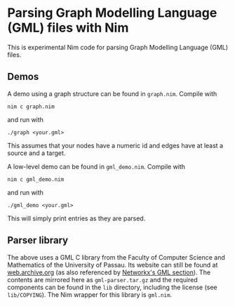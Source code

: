 # Parsing Graph Modelling Language (GML) files with Nim

This is experimental Nim code for parsing Graph Modelling Language (GML) files.

## Demos

A demo using a graph structure can be found in `graph.nim`. Compile with

    nim c graph.nim

and run with

    ./graph <your.gml>

This assumes that your nodes have a numeric id and edges have at least a source and a target.

A low-level demo can be found in `gml_demo.nim`. Compile with

    nim c gml_demo.nim

and run with

    ./gml_demo <your.gml>

This will simply print entries as they are parsed.

## Parser library

The above uses a GML C library from the Faculty of Computer Science and Mathematics of the University of Passau. Its website can still be found at [web.archive.org](https://web.archive.org/web/20190207140002/http://www.fim.uni-passau.de/index.php?id=17297&L=1) (as also referenced by [Networkx's GML section](https://networkx.org/documentation/stable/reference/readwrite/gml.html)). The contents are mirrored here as `gml-parser.tar.gz` and the required components can be found in the `lib` directory, including the license (see `lib/COPYING`). The Nim wrapper for this library is `gml.nim`.
